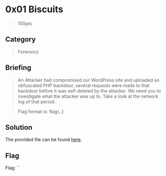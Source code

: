 # 0x01 Biscuits
> 100pts

## Category
> Forensics

## Briefing
> An Attacker had compromised our WordPress site and uploaded an obfuscated PHP backdoor, several requests were made to that backdoor before it was self-deleted by the attacker. We need you to investigate what the attacker was up to. Take a look at the network log of that period.

> Flag format is: flag{..}

## Solution
The provided file can be found [here](buiscuits.pcap).

## Flag
Flag: ``